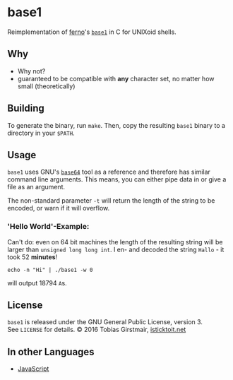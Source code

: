 # base1

Reimplementation of [ferno][1]'s [`base1`][2] in C for UNIXoid shells. 

## Why
 * Why not?
 * guaranteed to be compatible with __any__ character set, no matter how small
   (theoretically)

## Building
To generate the binary, run `make`. Then, copy the resulting `base1` binary to
a directory in your `$PATH`.

## Usage
`base1` uses GNU's [`base64`][4] tool as a reference and therefore has similar
command line arguments. This means, you can either pipe data in or give a file
as an argument. 

The non-standard parameter `-t` will return the length of the string to be
encoded, or warn if it will overflow. 

### 'Hello World'-Example:
Can't do: even on 64 bit machines the length of the resulting string will be
larger than `unsigned long long int`. I en- and decoded the string `Hallo` - it
took 52 **minutes**!

    echo -n "Hi" | ./base1 -w 0

will output 18794 `A`s.

## License
`base1` is released under the GNU General Public License, version 3.    
See `LICENSE` for details.
&copy; 2016 Tobias Girstmair, [isticktoit.net][5]

## In other Languages
 * [JavaScript](https://github.com/ferno/base1)

[1]: https://github.com/ferno/
[2]: https://github.com/ferno/base1
[3]: https://twitter.com/girstmair
[4]: http://linux.die.net/man/1/base64
[5]: http://isticktoit.net/
